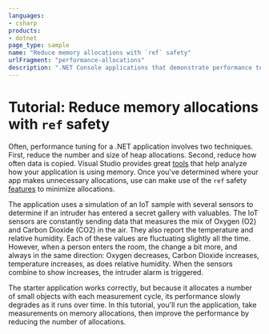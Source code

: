 ```yaml
---
languages:
- csharp
products:
- dotnet
page_type: sample
name: "Reduce memory allocations with `ref` safety"
urlFragment: "performance-allocations"
description: ".NET Console applications that demonstrate performance tuning by reducing allocations and copies. Companion to /docs/dotnet/csharp/advanced-topics/performance/ref-tutorial"
---
```

# Tutorial: Reduce memory allocations with `ref` safety

Often, performance tuning for a .NET application involves two techniques. First, reduce the number and size of heap allocations. Second, reduce how often data is copied. Visual Studio provides great [tools](/visualstudio/profiling/dotnet-alloc-tool) that help analyze how your application is using memory. Once you've determined where your app makes unnecessary allocations, use can make use of the `ref` safety [features](index.md) to minimize allocations.

The application uses a simulation of an IoT sample with several sensors to determine if an intruder has entered a secret gallery with valuables. The IoT sensors are constantly sending data that measures the mix of Oxygen (O2) and Carbon Dioxide (CO2) in the air. They also report the temperature and relative humidity. Each of these values are fluctuating slightly all the time. However, when a person enters the room, the change a bit more, and always in the same direction: Oxygen decreases, Carbon Dioxide increases, temperature increases, as does relative humidity. When the sensors combine to show increases, the intruder alarm is triggered.

The starter application works correctly, but because it allocates a number of small objects with each measurement cycle, its performance slowly degrades as it runs over time. In this tutorial, you'll run the application, take measurements on memory allocations, then improve the performance by reducing the number of allocations.
